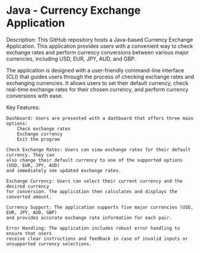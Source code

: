 # Java - Currency Exchange Application

Description: 
This GitHub repository hosts a Java-based Currency Exchange Application. This application provides users with a convenient way to check exchange rates and perform currency conversions between various major currencies, including USD, EUR, JPY, AUD, and GBP.

The application is designed with a user-friendly command-line interface (CLI) that guides users through the process of checking exchange rates and exchanging currencies. It allows users to set their default currency, check real-time exchange rates for their chosen currency, and perform currency conversions with ease.

Key Features:

    Dashboard: Users are presented with a dashboard that offers three main options:
        Check exchange rates
        Exchange currency
        Exit the program

    Check Exchange Rates: Users can view exchange rates for their default currency. They can
    also change their default currency to one of the supported options (USD, EUR, JPY, AUD) 
    and immediately see updated exchange rates.

    Exchange Currency: Users can select their current currency and the desired currency 
    for conversion. The application then calculates and displays the converted amount.

    Currency Support: The application supports five major currencies (USD, EUR, JPY, AUD, GBP) 
    and provides accurate exchange rate information for each pair.

    Error Handling: The application includes robust error handling to ensure that users 
    receive clear instructions and feedback in case of invalid inputs or unsupported currency selections.
